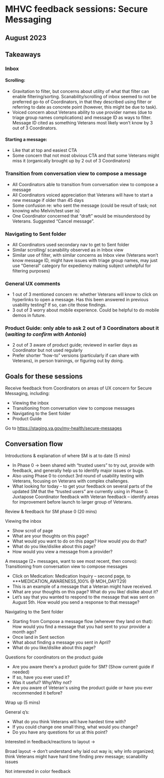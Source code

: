 # MHVC feedback sessions: Secure Messaging 
## August 2023 

## Takeaways  

### Inbox  

#### Scrolling:  
- Gravitation to filter, but concerns about utility of what that filter can enable filtering/sorting. Scanability/scrolling of inbox seemed to not be preferred go-to of Coordinators, in that they described using filter or referring to date as concrete point (however, this might be due to task).
- Voiced concern about Veterans ability to use provider names (due to triage group names complications) and message ID as ways to filter. Message ID cited as something Veterans most likely won’t know by 3 out of 3 Coordinators.  

#### Starting a message:
- Like that at top and easiest CTA
- Some concern that not most obvious CTA and that some Veterans might miss it (organically brought up by 2 out of 3 Coordinators) 

### Transition from conversation view to compose a message 
- All Coordinators able to transition from conversation view to compose a message
- All Coordinators voiced appreciation that Veterans will have to start a new message if older than 45 days
- Some confusion re: who sent the message (could be result of task; not knowing who Melvin/test user is)
- One Coordinator concerned that “draft” would be misunderstood by Veterans. Suggested “Cancel message”.  

### Navigating to Sent folder 
- All Coordinators used secondary nav to get to Sent folder
- Similar scrolling/ scanability observed as in Inbox view
- Similar use of filter, with similar concerns as Inbox view (Veterans won’t know message ID, might have issues with triage group names, may just use “General” category for expediency making subject unhelpful for filtering purposes) 

### General UX comments 
- 1 out of 3 mentioned concern re: whether Veterans will know to click on hyperlinks to open a message. Has this been answered in previous usability testing? If so, can cite those findings.
- 3 out of 3 worry about mobile experience. Could be helpful to do mobile demos in future.  

### Product Guide: only able to ask 2 out of 3 Coordinators about it (_waiting to confirm with Antonio_) 
- 2 out of 3 aware of product guide; reviewed in earlier days as Coordinator but not used regularly
- Prefer shorter “how-to” versions (particularly if can share with Veterans), in person trainings, or figuring out by doing.  

 

## Goals for these sessions
Receive feedback from Coordinators on areas of UX concern for Secure Messaging, including:  
- Viewing the inbox
- Transitioning from conversation view to compose messages
- Navigating to the Sent folder
- Product Guide 

Go to https://staging.va.gov/my-health/secure-messages  

## Conversation flow

Introductions & explanation of where SM is at to date (5 mins) 
- In Phase 0 -> been shared with “trusted users” to try out, provide with feedback, and generally help us to identify major issues or bugs.
- Also using Phase 0 to conduct 3rd round of usability testing with Veterans, focusing on Veterans with complex challenges.
- What looking for today – to get your feedback on several parts of the updated SM that the “trusted users” are currently using in Phase 0. Juxtapose Coordinator feedback with Veteran feedback – identify areas for improvement before launch to larger group of Veterans.  

Review & feedback for SM phase 0 (20 mins) 

Viewing the inbox 
- Show scroll of page
- What are your thoughts on this page?
- What would you want to do on this page? How would you do that?
- What do you like/dislike about this page?
- How would you view a message from a provider?  

A message (2+ messages, want to see most recent, then convo): Transitioning from conversation view to compose messages 
- Click on Medication: Medication Inquiry – second page, to ***MEDICATION_AWARENESS_100% @ MOH_DAYT29)
- This is an example of a message that a Veteran might have received.
- What are your thoughts on this page? What do you like/ dislike about it?
- Let’s say that you wanted to respond to the message that was sent on August 5th. How would you send a response to that message?  

Navigating to the Sent folder 
- Starting from Compose a message flow (wherever they land on that): How would you find a message that you had sent to your provider a month ago?
- Once land in Sent section
- What about finding a message you sent in April?
- What do you like/dislike about this page?  

Questions for coordinators on the product guide
- Are you aware there's a product guide for SM? (Show current guide if needed)
- If so, have you ever used it?
- Was it useful? Why/Why not?
- Are you aware of Veteran's using the product guide or have you ever recommended it before? 

Wrap up (5 mins) 

General q’s:  
- What do you think Veterans will have hardest time with?
- If you could change one small thing, what would you change?
- Do you have any questions for us at this point?  


Interested in feedback/reactions to layout ->  

Broad layout -> don’t understand why laid out way is; why info organized; think Veterans might have hard time finding prev message; scanability issues 

Not interested in color feedback 

 
